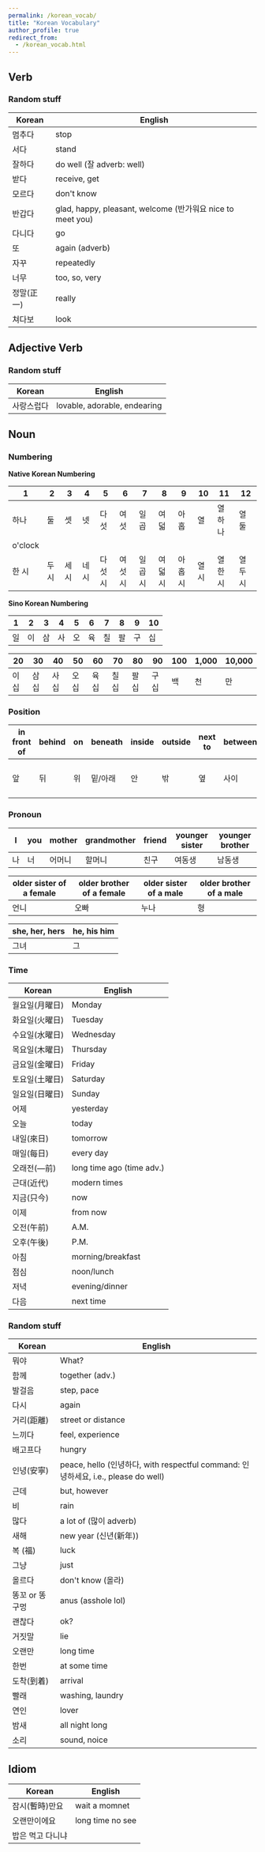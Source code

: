 ```yaml
---
permalink: /korean_vocab/
title: "Korean Vocabulary"
author_profile: true
redirect_from:
  - /korean_vocab.html
---
```



## Verb

### Random stuff

|Korean|English|
|------|-------|
|멈추다|stop|
|서다|stand|
|잘하다|do well (잘 adverb: well)|
|받다|receive, get|
|모르다|don't know|
|반갑다|glad, happy, pleasant, welcome (반가워요 nice to meet you)|
|다니다|go|
|또|again (adverb)|
|자꾸|repeatedly|
|너무|too, so, very|
|정말(正一)|really|
|쳐다보|look|

## Adjective Verb

### Random stuff

|Korean|English|
|------|-------|
|사랑스럽다|lovable, adorable, endearing|

## Noun

### Numbering

**Native Korean Numbering**

| 1| 2| 3| 4| 5| 6| 7| 8| 9|10|11|12|
|--|--|--|--|--|--|--|--|--|--|--|--|
|하나|둘|셋|넷|다섯|여섯|일곱|여덟|아홉|열|열하나|열둘|
|o'clock|
|한 시|두 시|세 시|네 시|다섯 시|여섯 시|일곱 시|여덟 시|아홉 시|열 시|열한 시|열두 시|



**Sino Korean Numbering**

| 1| 2| 3| 4| 5| 6| 7| 8| 9|10|
|--|--|--|--|--|--|--|--|--|--|
|일|이|삼|사|오|육|칠|팔|구|십

|20|30|40|50|60|70|80|90|100|1,000|10,000|
|--|--|--|--|--|--|--|--|--|--|--|
|이십|삼십|사십|오십|육십|칠십|팔십|구십|백|천|만

### Position

|in front of|behind|on|beneath|inside|outside|next to|between|opposite|
|-----------|------|--|-------|------|-------|-------|-------|--------|
|앞|뒤|위|밑/아래|안|밖|옆|사이|건너편/맞은편/반대편

### Pronoun

|I|you|mother|grandmother|friend|younger sister|younger brother|
|-|---|------|-----------|------|--------------|---------------|
|나|너|어머니|할머니|친구|여동생|남동생|

|older sister of a female|older brother of a female|older sister of a male|older brother of a male|
|------------------------|-------------------------|----------------------|-----------------------|
|언니|오빠|누나|형|

|she, her, hers|he, his him|
|--------------|-----------|
|그녀|그|

### Time

|Korean|English|
|------|-------|
|월요일(月曜日)|Monday|
|화요일(火曜日)|Tuesday|
|수요일(水曜日)|Wednesday|
|목요일(木曜日)|Thursday|
|금요일(金曜日)|Friday|
|토요일(土曜日)|Saturday|
|일요일(日曜日)|Sunday|
|어제|yesterday|
|오늘|today|
|내일(來日)|tomorrow|
|매일(每日)|every day|
|오래전(―前)|long time ago (time adv.)|
|근대(近代)|modern times|
|지금(只今)|now|
|이제|from now|
|오전(午前)|A.M.|
|오후(午後)|P.M.|
|아침|morning/breakfast|
|점심|noon/lunch|
|저녁|evening/dinner|
|다음|next time|

### Random stuff

|Korean|English|
|------|-------|
|뭐야|What?|
|함께|together (adv.)|
|발걸음|step, pace|
|다시|again|
|거리(距離)|street or distance|
|느끼다|feel, experience|
|배고프다|hungry|
|인녕(安寧)|peace, hello (인녕하다, with respectful command: 인녕하세요, i.e., please do well)|
|근데|but, however|
|비|rain|
|많다|a lot of (많이 adverb)|
|새해|new year (신년(新年))|
|복 (福)|luck|
|그냥|just|
|올르다|don't know (올라)|
|똥꼬 or 똥구멍|anus (asshole lol)|
|괜찮다|ok?|
|거짓말|lie|
|오랜만|long time|
|한번|at some time|
|도착(到着)|arrival|
|빨래|washing, laundry|
|연인|lover|
|밤새|all night long|
|소리|sound, noice|


## Idiom

|Korean|English|
|------|-------|
|잠시(暫時)만요|wait a momnet|
|오랜만이에요|long time no see|
|밥은 먹고 다니냐|